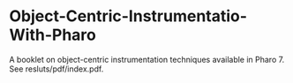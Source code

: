 # Object-Centric-Instrumentatio-With-Pharo
A booklet on object-centric instrumentation techniques available in Pharo 7. See resluts/pdf/index.pdf.
